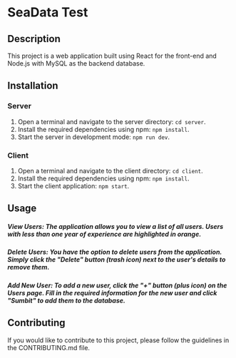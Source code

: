 # SeaData Test

## Description

This project is a web application built using React for the front-end and Node.js with MySQL as the backend database.

## Installation

### Server

1. Open a terminal and navigate to the server directory: `cd server`.
2. Install the required dependencies using npm: `npm install`.
3. Start the server in development mode: `npm run dev`.

### Client

1. Open a terminal and navigate to the client directory: `cd client`.
2. Install the required dependencies using npm: `npm install`.
3. Start the client application: `npm start`.

## Usage

##### View Users: The application allows you to view a list of all users. Users with less than one year of experience are highlighted in orange.

##### Delete Users: You have the option to delete users from the application. Simply click the "Delete" button (trash icon) next to the user's details to remove them.

##### Add New User: To add a new user, click the "+" button (plus icon) on the Users page. Fill in the required information for the new user and click "Sumbit" to add them to the database.

## Contributing

If you would like to contribute to this project, please follow the guidelines in the CONTRIBUTING.md file.
